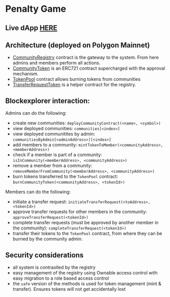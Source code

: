 # Penalty Game

## Live dApp [HERE](https://penalty-game-react.vercel.app/)

## Architecture (deployed on Polygon Mainnet)

- [CommunityRegistry](https://polygonscan.com/address/0x8392c3FFD7C80a4fFdaFE7F1117BAa556154b372#code) contract is the gateway to the system. From here admins and members perform all actions.
- [CommunityToken](https://polygonscan.com/address/0x07d8Cb502429483485ae3eaC4Ac8DA3E038b8b80#code) is an ERC721 contract supercharged with the approval mechanism.
- [TokenPool](https://polygonscan.com/address/0xEa4e3Af80a3fb7d8C6fCaC9632034ab41170Da68#code) contract allows burning tokens from communities
- [TransferRequestToken](https://polygonscan.com/address/0x2B6Bd7190eD74161C979623f9B5E6d02861Dda44#code) is a helper contract for the registry.

## Blockexplorer interaction:

Admins can do the following:
- create new communities: `deployCommunityContract(<name>, <symbol>)`
- view deployed communities: `communities[<index>]`
- view deployed communitites by admin: `communitiesByAdmin[<adminAddress>][<index>]`
- add members to a community: `mintTokenToMember(<communityAddress>, <memberAddress>)`
- check if a member is part of a community: `isInCommunity(<memberAddress>, <communityAddress>)`
- remove a member from a community: `removeMemberFromCommunity(<memberAddress>, <communityAddress>)`
- burn tokens transferred to the `TokenPool` contract: `burnCommunityToken(<communityAddress>, <tokenId>)`

Members  can do the following:
- initiate a transfer request: `initiateTransferRequest(<toAddress>, <tokenId>)`
- approve transfer requests for other members in the community: `approveTransferRequest(<tokenId>)`
- complete transfer requests (must be approved by another member in the community): `completeTransferRequest(<tokenId>)`
- transfer their tokens to the `TokenPool` contract, from where they can be burned by the community admin.

## Security considerations

- all system is contraolled by the registry
- easy management of the registry using Ownable access control with easy migration to a role based access control
- the `safe` version of the methods is used for token management (mint & transfer). Ensures tokens will not get accidentally lost
